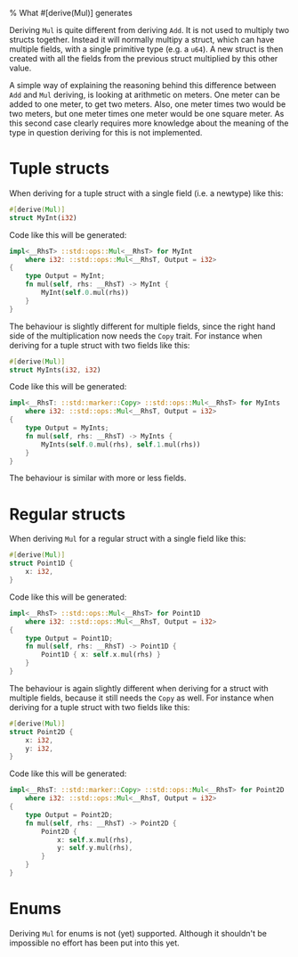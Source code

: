 % What #[derive(Mul)] generates

Deriving `Mul` is quite different from deriving `Add`. It is not used to
multiply two structs together. Instead it will normally multipy a struct, which
can have multiple fields, with a single primitive type (e.g. a `u64`). A new
struct is then created with all the fields from the previous struct multiplied
by this other value.

A simple way of explaining the reasoning behind this difference between `Add`
and `Mul` deriving, is looking at arithmetic on meters.
One meter can be added to one meter, to get two meters. Also, one meter times
two would be two meters, but one meter times one meter would be one square meter.
As this second case clearly requires more knowledge about the meaning of the
type in question deriving for this is not implemented.

# Tuple structs

When deriving for a tuple struct with a single field (i.e. a newtype) like this:

```rust
#[derive(Mul)]
struct MyInt(i32)
```

Code like this will be generated:

```rust
impl<__RhsT> ::std::ops::Mul<__RhsT> for MyInt
    where i32: ::std::ops::Mul<__RhsT, Output = i32>
{
    type Output = MyInt;
    fn mul(self, rhs: __RhsT) -> MyInt {
        MyInt(self.0.mul(rhs))
    }
}
```

The behaviour is slightly different for multiple fields, since the right hand
side of the multiplication now needs the `Copy` trait.
For instance when deriving for a tuple struct with two fields like this:

```rust
#[derive(Mul)]
struct MyInts(i32, i32)
```

Code like this will be generated:

```rust
impl<__RhsT: ::std::marker::Copy> ::std::ops::Mul<__RhsT> for MyInts
    where i32: ::std::ops::Mul<__RhsT, Output = i32>
{
    type Output = MyInts;
    fn mul(self, rhs: __RhsT) -> MyInts {
        MyInts(self.0.mul(rhs), self.1.mul(rhs))
    }
}
```

The behaviour is similar with more or less fields.



# Regular structs

When deriving `Mul` for a regular struct with a single field like this:

```rust
#[derive(Mul)]
struct Point1D {
    x: i32,
}
```

Code like this will be generated:

```rust
impl<__RhsT> ::std::ops::Mul<__RhsT> for Point1D
    where i32: ::std::ops::Mul<__RhsT, Output = i32>
{
    type Output = Point1D;
    fn mul(self, rhs: __RhsT) -> Point1D {
        Point1D { x: self.x.mul(rhs) }
    }
}
```

The behaviour is again slightly different when deriving for a struct with multiple
fields, because it still needs the `Copy` as well.
For instance when deriving for a tuple struct with two fields like this:

```rust
#[derive(Mul)]
struct Point2D {
    x: i32,
    y: i32,
}
```

Code like this will be generated:

```rust
impl<__RhsT: ::std::marker::Copy> ::std::ops::Mul<__RhsT> for Point2D
    where i32: ::std::ops::Mul<__RhsT, Output = i32>
{
    type Output = Point2D;
    fn mul(self, rhs: __RhsT) -> Point2D {
        Point2D {
            x: self.x.mul(rhs),
            y: self.y.mul(rhs),
        }
    }
}
```


# Enums

Deriving `Mul` for enums is not (yet) supported.
Although it shouldn't be impossible no effort has been put into this yet.
